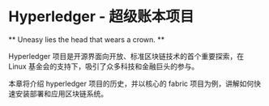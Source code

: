 # Hyperledger - 超级账本项目

** Uneasy lies the head that wears a crown. **

Hyperledger 项目是开源界面向开放、标准区块链技术的首个重要探索，在 Linux 基金会的支持下，吸引了众多科技和金融巨头的参与。

本章将介绍 hyperledger 项目的历史，并以核心的 fabric 项目为例，讲解如何快速安装部署和应用区块链系统。